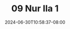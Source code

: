 --- 
title: "09 Nur Ila 1"
description: "   video bokep 09 Nur Ila 1 yandek full vidio terbaru"
date: 2024-06-30T10:58:37-08:00
file_code: "2qx7xlwan9r5"
draft: false
cover: "fgkqlk4oi673780a.jpg"
tags: ["Nur", "Ila", "bokep-indo", "bokep-viral", "bokep-ig"]
length: 89
fld_id: "1391198"
foldername: ".NURILAHIJAB18Video"
categories: [".NURILAHIJAB18Video"]
views: 161
---